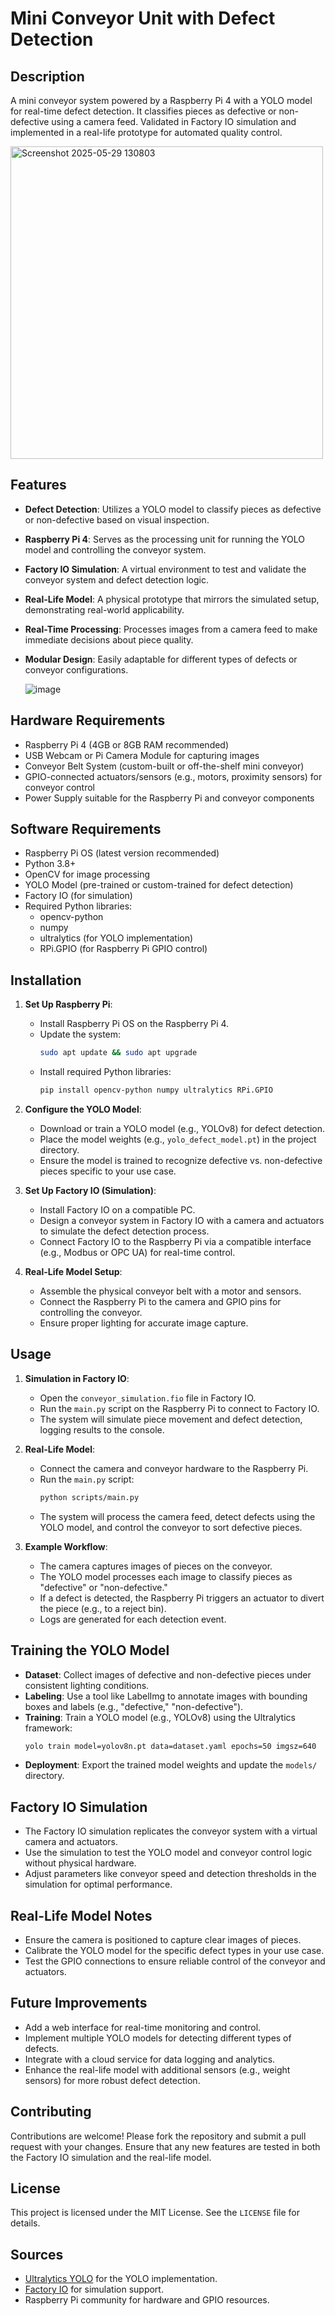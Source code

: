 # Mini Conveyor Unit with Defect Detection

## Description
A mini conveyor system powered by a Raspberry Pi 4 with a YOLO model for real-time defect detection. It classifies pieces as defective or non-defective using a camera feed. Validated in Factory IO simulation and implemented in a real-life prototype for automated quality control.

<img width="500" alt="Screenshot 2025-05-29 130803" src="https://github.com/user-attachments/assets/42f7f706-64dc-464b-a2be-aefd604cd40b" />

## Features
- **Defect Detection**: Utilizes a YOLO model to classify pieces as defective or non-defective based on visual inspection.
- **Raspberry Pi 4**: Serves as the processing unit for running the YOLO model and controlling the conveyor system.
- **Factory IO Simulation**: A virtual environment to test and validate the conveyor system and defect detection logic.
- **Real-Life Model**: A physical prototype that mirrors the simulated setup, demonstrating real-world applicability.
- **Real-Time Processing**: Processes images from a camera feed to make immediate decisions about piece quality.
- **Modular Design**: Easily adaptable for different types of defects or conveyor configurations.

  ![image](https://github.com/user-attachments/assets/807a655d-2480-4dfd-a6bc-4f506368ee06)


## Hardware Requirements
- Raspberry Pi 4 (4GB or 8GB RAM recommended)
- USB Webcam or Pi Camera Module for capturing images
- Conveyor Belt System (custom-built or off-the-shelf mini conveyor)
- GPIO-connected actuators/sensors (e.g., motors, proximity sensors) for conveyor control
- Power Supply suitable for the Raspberry Pi and conveyor components

## Software Requirements
- Raspberry Pi OS (latest version recommended)
- Python 3.8+
- OpenCV for image processing
- YOLO Model (pre-trained or custom-trained for defect detection)
- Factory IO (for simulation)
- Required Python libraries:
  - opencv-python
  - numpy
  - ultralytics (for YOLO implementation)
  - RPi.GPIO (for Raspberry Pi GPIO control)

## Installation
1. **Set Up Raspberry Pi**:
   - Install Raspberry Pi OS on the Raspberry Pi 4.
   - Update the system:
     ```bash
     sudo apt update && sudo apt upgrade
     ```
   - Install required Python libraries:
     ```bash
     pip install opencv-python numpy ultralytics RPi.GPIO
     ```

2. **Configure the YOLO Model**:
   - Download or train a YOLO model (e.g., YOLOv8) for defect detection.
   - Place the model weights (e.g., `yolo_defect_model.pt`) in the project directory.
   - Ensure the model is trained to recognize defective vs. non-defective pieces specific to your use case.

3. **Set Up Factory IO (Simulation)**:
   - Install Factory IO on a compatible PC.
   - Design a conveyor system in Factory IO with a camera and actuators to simulate the defect detection process.
   - Connect Factory IO to the Raspberry Pi via a compatible interface (e.g., Modbus or OPC UA) for real-time control.

4. **Real-Life Model Setup**:
   - Assemble the physical conveyor belt with a motor and sensors.
   - Connect the Raspberry Pi to the camera and GPIO pins for controlling the conveyor.
   - Ensure proper lighting for accurate image capture.



## Usage
1. **Simulation in Factory IO**:
   - Open the `conveyor_simulation.fio` file in Factory IO.
   - Run the `main.py` script on the Raspberry Pi to connect to Factory IO.
   - The system will simulate piece movement and defect detection, logging results to the console.

2. **Real-Life Model**:
   - Connect the camera and conveyor hardware to the Raspberry Pi.
   - Run the `main.py` script:
     ```bash
     python scripts/main.py
     ```
   - The system will process the camera feed, detect defects using the YOLO model, and control the conveyor to sort defective pieces.

3. **Example Workflow**:
   - The camera captures images of pieces on the conveyor.
   - The YOLO model processes each image to classify pieces as "defective" or "non-defective."
   - If a defect is detected, the Raspberry Pi triggers an actuator to divert the piece (e.g., to a reject bin).
   - Logs are generated for each detection event.

## Training the YOLO Model
- **Dataset**: Collect images of defective and non-defective pieces under consistent lighting conditions.
- **Labeling**: Use a tool like LabelImg to annotate images with bounding boxes and labels (e.g., "defective," "non-defective").
- **Training**: Train a YOLO model (e.g., YOLOv8) using the Ultralytics framework:
  ```bash
  yolo train model=yolov8n.pt data=dataset.yaml epochs=50 imgsz=640
  ```
- **Deployment**: Export the trained model weights and update the `models/` directory.

## Factory IO Simulation
- The Factory IO simulation replicates the conveyor system with a virtual camera and actuators.
- Use the simulation to test the YOLO model and conveyor control logic without physical hardware.
- Adjust parameters like conveyor speed and detection thresholds in the simulation for optimal performance.

## Real-Life Model Notes
- Ensure the camera is positioned to capture clear images of pieces.
- Calibrate the YOLO model for the specific defect types in your use case.
- Test the GPIO connections to ensure reliable control of the conveyor and actuators.

## Future Improvements
- Add a web interface for real-time monitoring and control.
- Implement multiple YOLO models for detecting different types of defects.
- Integrate with a cloud service for data logging and analytics.
- Enhance the real-life model with additional sensors (e.g., weight sensors) for more robust defect detection.

## Contributing
Contributions are welcome! Please fork the repository and submit a pull request with your changes. Ensure that any new features are tested in both the Factory IO simulation and the real-life model.

## License
This project is licensed under the MIT License. See the `LICENSE` file for details.

## Sources
- [Ultralytics YOLO](https://github.com/ultralytics/ultralytics) for the YOLO implementation.
- [Factory IO](https://factoryio.com/) for simulation support.
- Raspberry Pi community for hardware and GPIO resources.



